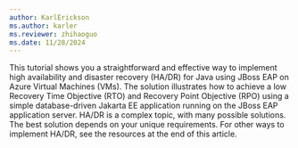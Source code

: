 ```yaml
---
author: KarlErickson
ms.author: karler
ms.reviewer: zhihaoguo
ms.date: 11/28/2024
---
```


This tutorial shows you a straightforward and effective way to implement high availability and disaster recovery (HA/DR) for Java using JBoss EAP on Azure Virtual Machines (VMs). The solution illustrates how to achieve a low Recovery Time Objective (RTO) and Recovery Point Objective (RPO) using a simple database-driven Jakarta EE application running on the JBoss EAP application server. HA/DR is a complex topic, with many possible solutions. The best solution depends on your unique requirements. For other ways to implement HA/DR, see the resources at the end of this article.

